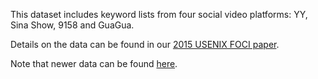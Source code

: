 This dataset includes keyword lists from four social video platforms: YY, Sina Show, 9158 and GuaGua.

Details on the data can be found in our [2015 USENIX FOCI paper](https://www.usenix.org/system/files/conference/foci15/foci15-paper-knockel.pdf).

Note that newer data can be found [here](https://github.com/citizenlab/chat-censorship/tree/master/livestream).
